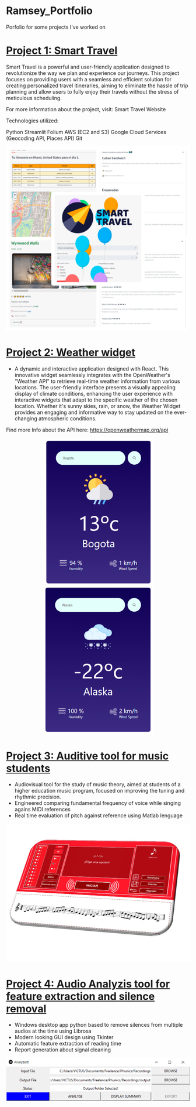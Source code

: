 # Ramsey_Portfolio
Porfolio for some projects I've worked on

# [Project 1: Smart Travel](https://github.com/dbolivar9/SmartTravel)
Smart Travel is a powerful and user-friendly application designed to revolutionize the way we plan and experience our journeys. This project focuses on providing users with a seamless and efficient solution for creating personalized travel itineraries, aiming to eliminate the hassle of trip planning and allow users to fully enjoy their travels without the stress of meticulous scheduling.

For more information about the project, visit: Smart Travel Website

Technologies utilized:

Python
Streamlit
Folium
AWS (EC2 and S3)
Google Cloud Services (Geocoding API, Places API)
Git

![](https://github.com/Ramsey94/Ramsey_Portfolio/blob/main/images/st_collage.png)

# [Project 2: Weather widget ](https://github.com/Ramsey94/weather_widget)
* A dynamic and interactive application designed with React. This innovative widget seamlessly integrates with the OpenWeather's "Weather API" to retrieve real-time weather information from various locations. The user-friendly interface presents a visually appealing display of climate conditions, enhancing the user experience with interactive widgets that adapt to the specific weather of the chosen location. Whether it's sunny skies, rain, or snow, the Weather Widget provides an engaging and informative way to stay updated on the ever-changing atmospheric conditions.

Find more Info about the API here: https://openweathermap.org/api

<div align="center">
  <img src="https://github.com/Ramsey94/Ramsey_Portfolio/blob/main/images/app_clima_cloudy.png" alt="App Clima Cloudy" width="300"/>
  <img src="https://github.com/Ramsey94/Ramsey_Portfolio/blob/main/images/app_clima_snow.png" alt="App Clima Snow" width="300"/>
</div>

# [Project 3: Auditive tool for music students](https://github.com/Ramsey94/SingIt)
* Audiovisual tool for the study of music theory, aimed at students of a higher education music program, focused on improving the tuning and rhythmic precision.
* Engineered comparing fundamental frequency of voice while singing agains MIDI references
* Real time evaluation of pitch against reference using Matlab lenguage 

![](https://github.com/Ramsey94/Ramsey_Portfolio/blob/main/images/SingItFrontView.png)


# [Project 4: Audio Analyzis tool for feature extraction and silence removal](https://github.com/Ramsey94/AudioProcessing)
* Windows desktop app python based to remove silences from multiple audios at the time using Librosa
* Modern looking GUI design using Tkinter
* Automatic feature extraction of reading time
* Report generation about signal cleaning

![](https://github.com/Ramsey94/Ramsey_Portfolio/blob/main/images/analyzeit.png)
